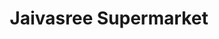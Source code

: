 ---
title: "Jaivasree Supermarket"
url: /puthur-thrissur/jaivasree-supermarket/
shop: Supermarkt
---